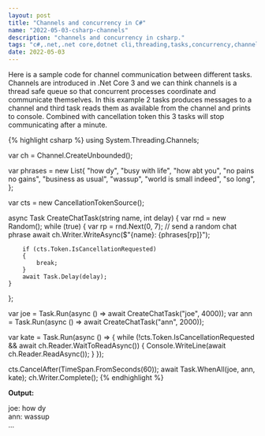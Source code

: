 ```yaml
---
layout: post
title: "Channels and concurrency in C#"
name: "2022-05-03-csharp-channels"
description: "channels and concurrency in csharp."
tags: "c#,.net,.net core,dotnet cli,threading,tasks,concurrency,channels,code,technical article,blog,post"
date: 2022-05-03
---
```


<p>Here is a sample code for channel communication between different tasks. Channels are introduced in .Net Core 3 and we can think channels is a thread safe queue so that concurrent processes coordinate and communicate themselves. In this example 2 tasks produces messages to a channel and third task reads them as available from the channel and prints to console. Combined with cancellation token this 3 tasks will stop communicating after a minute.</p>

{% highlight csharp %}
using System.Threading.Channels;

var ch = Channel.CreateUnbounded<string>();

var phrases = new List<string>{
    "how dy",
    "busy with life",
    "how abt you",
    "no pains no gains",
    "business as usual",
    "wassup",
    "world is small indeed",
    "so long",
};

var cts = new CancellationTokenSource();

async Task CreateChatTask(string name, int delay)
{
    var rnd = new Random();
    while (true)
    {
        var rp = rnd.Next(0, 7);
        // send a random chat phrase
        await ch.Writer.WriteAsync($"{name}: {phrases[rp]}");

        if (cts.Token.IsCancellationRequested)
        {
            break;
        }
        await Task.Delay(delay);
    }
};

var joe = Task.Run(async () => await CreateChatTask("joe", 4000));
var ann = Task.Run(async () => await CreateChatTask("ann", 2000));

var kate = Task.Run(async () =>
{
    while (!cts.Token.IsCancellationRequested
        && await ch.Reader.WaitToReadAsync())
    {
        Console.WriteLine(await ch.Reader.ReadAsync());
    }
});

cts.CancelAfter(TimeSpan.FromSeconds(60));
await Task.WhenAll(joe, ann, kate);
ch.Writer.Complete();
{% endhighlight %}

<b>Output:</b>
<p class="output">
joe: how dy<br>
ann: wassup<br>
...
</p>